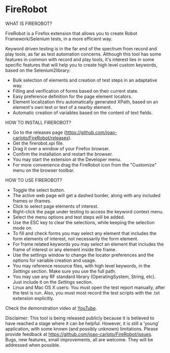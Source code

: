 FireRobot
=========

WHAT IS FIREROBOT?

FireRobot is a Firefox extension that allows you to create Robot Framework/Selenium tests, in a more efficient way.

Keyword driven testing is in the far end of the spectrum from record and play tools, as far as test automation concerns. 
Although this tool has some features in common with record and play tools, it's interest lies in some specific features that will help you to create high level custom keywords, based on the Selenium2library:
- Bulk selection of elements and creation of test steps in an adaptative way.
- Filling and verification of forms based on their current state.
- Easy preference definition for the page element locators.
- Element localization thru automatically generated XPath, based on an element's own text or text of a nearby element.
- Automatic creation of variables based on the content of text fields.


HOW TO INSTALL FIREROBOT?

- Go to the releases page (https://github.com/joao-carloto/FireRobot/releases).
- Get the firerobot.xpi file.
- Drag it over a window of your Firefox browser.
- Confirm the installation and restart the browser.
- You may start the extension at the Developer menu.
- For more convenience drag the FireRobot icon from the "Customize" menu on the browser toolbar.


HOW TO USE FIREROBOT?

- Toggle the select button.
- The active web page will get a dashed border, along with any included frames or iframes.
- Click to select page elements of interest.
- Right-click the page under testing to access the keyword context menu.
- Select the menu options and test steps will be added.
- Use the ESC key to clear the selections, while keeping the selection mode on.
- To fill and check forms you may select any element that includes the form elements of interest, not necessarily the form element.
- For frame related keywords you may select an element that includes the frame of interest or any element inside the frame.
- Use the settings window to change the locator preferences and the options for variable creation and usage.
- You may reference resource files, with high level keywords, in the *Settings* section. Make sure you use the full path.
- You may use any RF standard library (OperatingSystem, String, etc). Just include it on the *Settings* section.
- Linux and Mac OS X users: You must open the test report manually, after the test is run. Also, you must most record the test scripts with the .txt extension explicitly.

Check the demonstration video at <a href='http://youtu.be/sPjS75jhDMw'>YouTube</a>.

Disclaimer: This tool is being released publicly because it is believed to have reached a stage where it can be helpful. However, it is still a 'young' application, with some known (and possibly unknown) limitations.
Please provide feedback at https://github.com/joao-carloto/FireRobot/issues. 
Bugs, new features, small improvements, all are welcome. They will be addressed when possible.
